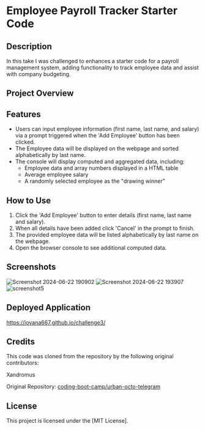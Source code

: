 # Employee Payroll Tracker Starter Code

## Description
In this take I was challenged to enhances a starter code for a payroll management system, adding functionality to track employee data and assist with company budgeting.

## Project Overview

## Features
- Users can input employee information (first name, last name, and salary) via a prompt triggered when the 'Add Employee' button has been clicked.
- The Employee data will be displayed on the webpage and sorted alphabetically by last name.
- The console will display computed and aggregated data, including:
  - Employee data and array numbers displayed in a HTML table
  - Average employee salary
  - A randomly selected employee as the "drawing winner"

## How to Use
1. Click the 'Add Employee' button to enter details (first name, last name and salary).
3. When all details have been added click 'Cancel' in the prompt to finish.
4. The provided employee data will be listed alphabetically by last name on the webpage.
5. Open the browser console to see additional computed data.

## Screenshots

![Screenshot 2024-06-22 190902](https://github.com/Jovana667/challenge3/assets/114545493/6642eda4-4cc2-47c8-90a2-a0c9c52c8210)
![Screenshot 2024-06-22 193907](https://github.com/Jovana667/challenge3/assets/114545493/a77b68d8-94d8-4c06-b88a-6dfff5cce233)
![screenshot5](https://github.com/Jovana667/challenge3/assets/114545493/c3b446cc-61ce-4b8b-adbd-90ca4cce5a31)


## Deployed Application

https://jovana667.github.io/challenge3/

## Credits

This code was cloned from the repository by the following original contributors:

Xandromus

Original Repository: [coding-boot-camp/urban-octo-telegram](https://github.com/coding-boot-camp/curly-potato)

## License

This project is licensed under the [MIT License].

